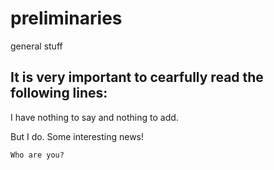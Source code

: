 # preliminaries
general stuff

It is very important to cearfully read the following lines:
-----------------------------------------------------------
I have nothing to say and nothing to add.


But I do. Some interesting news!

    Who are you?
